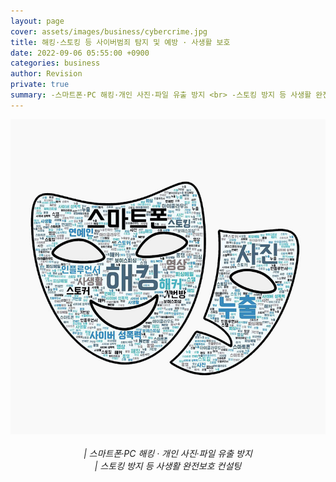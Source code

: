 ```yaml
---
layout: page
cover: assets/images/business/cybercrime.jpg
title: 해킹·스토킹 등 사이버범죄 탐지 및 예방 · 사생활 보호 
date: 2022-09-06 05:55:00 +0900
categories: business
author: Revision
private: true
summary: -스마트폰·PC 해킹·개인 사진·파일 유출 방지 <br> -스토킹 방지 등 사생활 완전보호 컨설팅
---
```


<html>
<body>
<center>
<img src="/assets/images/business/cybercrime.jpg">
<br><br>
<h6 style="display:inline"> | 스마트폰·PC 해킹 · 개인 사진·파일 유출 방지 <br> | 스토킹 방지 등 사생활 완전보호 컨설팅 </h6> </center>

</body>
</html>




 

